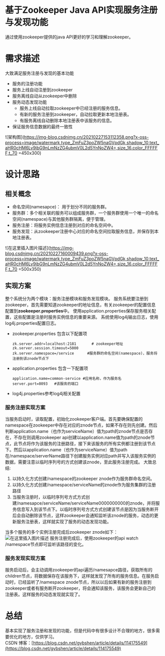 # 基于Zookeeper Java API实现服务注册与发现功能
通过使用zookeeper提供的java API更好的学习和理解zookeeper。

# 需求描述
大致满足服务注册与发现的基本功能

- 服务的注册功能
- 服务上线自动注册到zookeeper
- 服务离线自动从zookeeper中删除
- 服务动态发现功能
    - 服务上线自动拉取zookeeper中已经注册的服务信息。
    - 有新的服务注册到zookeeper，自动拉取更新本地注册表。
    - 有服务离线自动删除本地注册表中该服务的信息。
- 保证服务信息数据的最终一致性
  
![架构图](https://img-blog.csdnimg.cn/20210227153112358.png?x-oss-process=image/watermark,type_ZmFuZ3poZW5naGVpdGk,shadow_10,text_aHR0cHM6Ly9ibG9nLmNzZG4ubmV0L2d5YnNoZW4=,size_16,color_FFFFFF,t_70 =450x300)
# 设计思路
## 相关概念
- 命名空间(namesapce)： 用于划分不同的服务群。
- 服务群：多个相关联的服务可以组成服务群，一个服务群使用一个唯一的命名空间(namespace)与其他服务群隔离，便于管理。
- 服务注册：将服务实例信息注册到对应的命名空间中。
- 服务发现：从zookeeper注册中心对应的命名空间拉取服务信息，并保存到本地注册表。

![在这里插入图片描述](https://img-blog.csdnimg.cn/20210227160009439.png?x-oss-process=image/watermark,type_ZmFuZ3poZW5naGVpdGk,shadow_10,text_aHR0cHM6Ly9ibG9nLmNzZG4ubmV0L2d5YnNoZW4=,size_16,color_FFFFFF,t_70 =500x350)

## 实现方案
整个系统分为两个模块：服务注册模块和服务发现模块。
服务系统要注册到zookeeper，首先需要知道zookeeper的地址信息，有关zookeeper的配置信息配置到**zookeeper.properties**中。
使用application.properties保存服务相关配置，这些配置是注册时服务实例信息的重要来源。
系统使用log4j输出日志，使用log4j.properties配置日志。
+ zookeeper.properties 包含以下配置项
    ```properties
    zk.server.addr=localhost:2181       # zookeeper地址
    zk.server.session.timeout=5000            
    zk.server.namespace=/service      #服务群的命名空间(namespace)，服务将注册到该znode节点下
    ```
+ application.properties 包含一下配置项
     ```properties
     application.name=common-service #应用名称，作为服务名
  server.port=8093   #该服务的端口
     ```
+ log4j.properties参考log4j相关配置

### 服务注册实现方案
当服务启动时，读取配置，初始化zookeeper客户端。首先要确保配置的namespace在zookeeper中存在对应的znode节点，如果不存在则先创建。然后判断application.name（也作为serviceName）值为path的znode节点是否存在，不存在则调用zookeeper api创建以application.name值为path的znode节点，此节点将作为该服务的注册路径，接下来该服务的所有实例都注册到该节点下。然后以application.name（也作为serviceName）值为path在/namespace/serverName路径下创建服务实例对应path并写入该服务实例的数据，需要注意以临时序列号的方式创建该znode，至此服务注册完成。
大致总结:
1. 以持久化方式创建/namespace的zookeeper znode作为服务群命名空间。
2. 以持久化方式创建/namespace/serviceName的znode作为服务集群的注册路径
3. 当服务注册时，以临时序列号方式方式创建/namesapce/serviceName/serviceName0000000000的znode，并将服务信息写入到该节点下。以临时序列号方式方式创建该节点是因为当服务断开后会自动删除该节点，这样zookeeper会通知监听该znode的服务，动态的更新服务注册表，这样就实现了服务的动态发现功能。

当多个服务的多个实例注册完成后zookeeper znode如下：<br>
![在这里插入图片描述](https://img-blog.csdnimg.cn/20210227164835718.png?x-oss-process=image/watermark,type_ZmFuZ3poZW5naGVpdGk,shadow_10,text_aHR0cHM6Ly9ibG9nLmNzZG4ubmV0L2d5YnNoZW4=,size_16,color_FFFFFF,t_70)
服务注册完成后，使用zookeeper的api watch /namespace节点即可监听该路径的变化。

### 服务发现实现方案
服务启动后，会主动调用zookeeper的api遍历/namesapce路径，获取所有的children节点，将数据保存在该服务下，这样就发现了所有的服务信息。在服务启动时，已经监听了/namespace znode节点，所以以后如果有新的服务注册到zookeeper或者有服务断开zookeeper，将会通知该服务，该服务会更新自己的注册表。这样服务的动态发现就实现了。


# 总结
基本实现了服务注册和发现的功能，但是代码中有很多设计不合理的地方，很多需要优化的地方，仅供学习。<br>
CSDN 博客：[https://blog.csdn.net/gybshen/article/details/114175549](https://blog.csdn.net/gybshen/article/details/114175549)